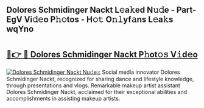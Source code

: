 ## Dolores Schmidinger Nackt L𝚎a𝚔ed N𝚞𝚍e - Part-EgV Vi𝚍𝚎o P𝚑𝚘tos - H𝚘𝚝 O𝚗𝚕yf𝚊ns L𝚎a𝚔s wqYno

# <h2><a href="http://kf2c9um.oniu.top/?m=Dolores+Schmidinger+Nackt">🔗👉 🔴 Dolores Schmidinger Nackt P𝚑ot𝚘𝚜 V𝚒d𝚎o</a></h2>

[![Dolores Schmidinger Nackt Nu𝚍e𝚜](https://i.imgur.com/0qMVB7G.gif)](http://kf2c9um.oniu.top/?m=Dolores+Schmidinger+Nackt)
Social media innovator Dolores Schmidinger Nackt, recognized for sharing dance and lifestyle knowledge, through presentations and vlogs. Remarkable makeup artist assistant Dolores Schmidinger Nackt, acclaimed for their exceptional abilities and accomplishments in assisting makeup artists.  
